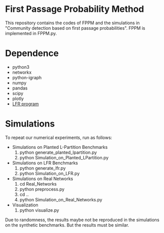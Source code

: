 # First Passage Probability Method
This repository contains the codes of FPPM and the simulations in "Community detection based on first passage probabilities". FPPM is implemented in FPPM.py.

# Dependence
* python3
* networkx
* python-igraph
* numpy
* pandas
* scipy
* plotly
* [LFR program](https://sites.google.com/site/santofortunato/benchmark.tgz)

# Simulations
To repeat our numerical experiments, run as follows:
* Simulations on Planted L-Partition Benchmarks
  1. python generate_planted_lpartition.py
  2. python Simulation_on_Planted_LPartition.py
* Simulations on LFR Benchmarks
  1. python generate_lfr.py
  2. python Simulation_on_LFR.py
* Simulations on Real  Networks
  1. cd Real_Networks
  2. python preprocess.py
  3. cd ..
  4. python Simulation_on_Real_Networks.py
* Visualization
  1. python visualize.py

Due to randomness, the results maybe not be reproduced in the simulations on the synthetic benchmarks. But the results must be similar.
